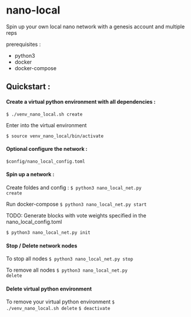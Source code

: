 # nano-local
Spin up your own local nano network with a genesis account and multiple reps

prerequisites : 
* python3
* docker
* docker-compose

## Quickstart :

#### Create a virtual python environment with all dependencies :

<code>$ ./venv_nano_local.sh create</code>

Enter into the virtual environment

<code>$ source venv_nano_local/bin/activate</code>

#### Optional configure the network :

<code>$config/nano_local_config.toml</code>

#### Spin up a network :

Create foldes and config : <code>$ python3 nano_local_net.py create</code>

Run docker-compose <code>$ python3 nano_local_net.py start</code>

TODO: Generate blocks with vote weights specified in the nano_local_config.toml

<code>$ python3 nano_local_net.py init</code>  

#### Stop / Delete network nodes
To stop all nodes
<code>$ python3 nano_local_net.py stop</code>

To remove all nodes
<code>$ python3 nano_local_net.py delete</code>

#### Delete virtual python environment
To remove your virtual python environment 
<code>$ ./venv_nano_local.sh delete</code>
<code>$ deactivate</code>
